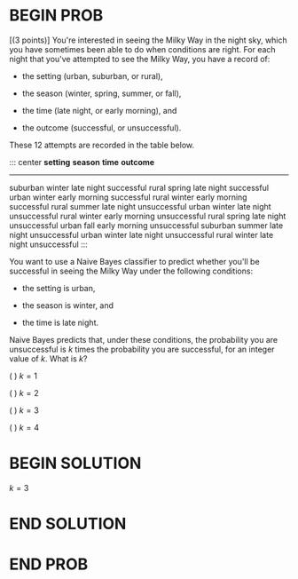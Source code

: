 # BEGIN PROB

\[(3 points)\] You're interested in seeing the Milky Way in the night
sky, which you have sometimes been able to do when conditions are right.
For each night that you've attempted to see the Milky Way, you have a
record of:

-   the setting (urban, suburban, or rural),

-   the season (winter, spring, summer, or fall),

-   the time (late night, or early morning), and

-   the outcome (successful, or unsuccessful).

These 12 attempts are recorded in the table below.

::: center
  **setting**   **season**   **time**        **outcome**
  ------------- ------------ --------------- --------------
  suburban      winter       late night      successful
  rural         spring       late night      successful
  urban         winter       early morning   successful
  rural         winter       early morning   successful
  rural         summer       late night      unsuccessful
  urban         winter       late night      unsuccessful
  rural         winter       early morning   unsuccessful
  rural         spring       late night      unsuccessful
  urban         fall         early morning   unsuccessful
  suburban      summer       late night      unsuccessful
  urban         winter       late night      unsuccessful
  rural         winter       late night      unsuccessful
:::

You want to use a Naive Bayes classifier to predict whether you'll be
successful in seeing the Milky Way under the following conditions:

-   the setting is urban,

-   the season is winter, and

-   the time is late night.

Naive Bayes predicts that, under these conditions, the probability you
are unsuccessful is $k$ times the probability you are successful, for an
integer value of $k$. What is $k$?

( ) $k=1$

( ) $k=2$

( ) $k=3$

( ) $k=4$

# BEGIN SOLUTION

$k=3$

# END SOLUTION

# END PROB